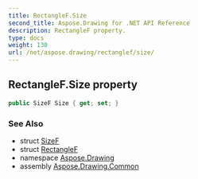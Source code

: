 ```yaml
---
title: RectangleF.Size
second_title: Aspose.Drawing for .NET API Reference
description: RectangleF property. 
type: docs
weight: 130
url: /net/aspose.drawing/rectanglef/size/
---
```

## RectangleF.Size property

```csharp
public SizeF Size { get; set; }
```

### See Also

* struct [SizeF](../../sizef/)
* struct [RectangleF](../)
* namespace [Aspose.Drawing](../../rectanglef/)
* assembly [Aspose.Drawing.Common](../../../)


